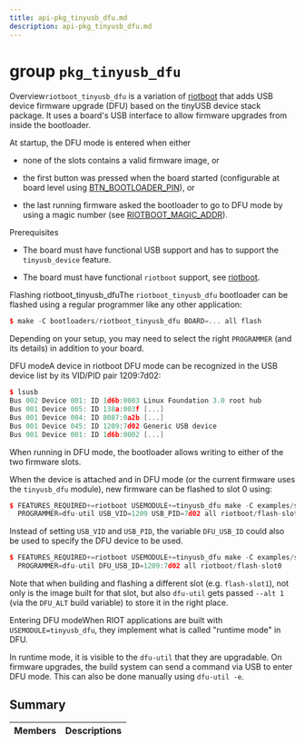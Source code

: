 ```yaml
---
title: api-pkg_tinyusb_dfu.md
description: api-pkg_tinyusb_dfu.md
---
```

# group `pkg_tinyusb_dfu` 

Overview`riotboot_tinyusb_dfu` is a variation of [riotboot](./doc/starlight-docs/src/content/docs/apidoc/api-undefined.md#group__bootloader__riotboot) that adds USB device firmware upgrade (DFU) based on the tinyUSB device stack package. It uses a board's USB interface to allow firmware upgrades from inside the bootloader.

At startup, the DFU mode is entered when either

* none of the slots contains a valid firmware image, or

* the first button was pressed when the board started (configurable at board level using [BTN_BOOTLOADER_PIN](./doc/starlight-docs/src/content/docs/apidoc/api-undefined.md#bootloader__selection_8h_1a323ce5c8a5067b0432cbdfc1cbf0c5dd)), or

* the last running firmware asked the bootloader to go to DFU mode by using a magic number (see [RIOTBOOT_MAGIC_ADDR](./doc/starlight-docs/src/content/docs/apidoc/api-undefined.md#magic_8h_1ad09578e99ce9367530b82cf74f0d74d2)).

Prerequisites

* The board must have functional USB support and has to support the `tinyusb_device` feature.

* The board must have functional `riotboot` support, see [riotboot](./doc/starlight-docs/src/content/docs/apidoc/api-undefined.md#group__bootloader__riotboot).

Flashing riotboot_tinyusb_dfuThe `riotboot_tinyusb_dfu` bootloader can be flashed using a regular programmer like any other application:

```cpp
$ make -C bootloaders/riotboot_tinyusb_dfu BOARD=... all flash
```

Depending on your setup, you may need to select the right `PROGRAMMER` (and its details) in addition to your board.

DFU modeA device in riotboot DFU mode can be recognized in the USB device list by its VID/PID pair 1209:7d02:

```cpp
$ lsusb
Bus 002 Device 001: ID 1d6b:0003 Linux Foundation 3.0 root hub
Bus 001 Device 005: ID 138a:003f [...]
Bus 001 Device 004: ID 8087:0a2b [...]
Bus 001 Device 045: ID 1209:7d02 Generic USB device
Bus 001 Device 001: ID 1d6b:0002 [...]
```

When running in DFU mode, the bootloader allows writing to either of the two firmware slots.

When the device is attached and in DFU mode (or the current firmware uses the `tinyusb_dfu` module), new firmware can be flashed to slot 0 using:

```cpp
$ FEATURES_REQUIRED+=riotboot USEMODULE+=tinyusb_dfu make -C examples/saul BOARD=particle-xenon \
  PROGRAMMER=dfu-util USB_VID=1209 USB_PID=7d02 all riotboot/flash-slot0
```

Instead of setting `USB_VID` and `USB_PID`, the variable `DFU_USB_ID` could also be used to specify the DFU device to be used.

```cpp
$ FEATURES_REQUIRED+=riotboot USEMODULE+=tinyusb_dfu make -C examples/saul BOARD=particle-xenon \
  PROGRAMMER=dfu-util DFU_USB_ID=1209:7d02 all riotboot/flash-slot0
```

Note that when building and flashing a different slot (e.g. `flash-slot1`), not only is the image built for that slot, but also `dfu-util` gets passed `--alt 1` (via the `DFU_ALT` build variable) to store it in the right place.

Entering DFU modeWhen RIOT applications are built with `USEMODULE=tinyusb_dfu`, they implement what is called "runtime mode" in DFU.

In runtime mode, it is visible to the `dfu-util` that they are upgradable. On firmware upgrades, the build system can send a command via USB to enter DFU mode. This can also be done manually using `dfu-util -e`.

## Summary

 Members                        | Descriptions                                
--------------------------------|---------------------------------------------

